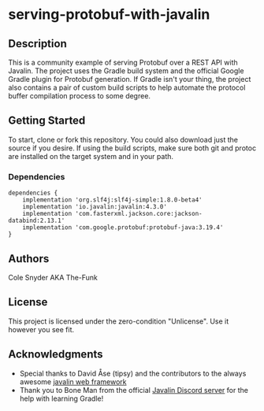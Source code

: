 # serving-protobuf-with-javalin

## Description

This is a community example of serving Protobuf over a REST API with Javalin. The project uses the Gradle build system and the official Google Gradle plugin for Protobuf generation. If Gradle isn't your thing, the project also contains a pair of custom build scripts to help automate the protocol buffer compilation process to some degree.

## Getting Started

To start, clone or fork this repository. You could also download just the source if you desire. If using the build scripts, make sure both git and protoc are installed on the target system and in your path.

### Dependencies

```
dependencies {
    implementation 'org.slf4j:slf4j-simple:1.8.0-beta4'
    implementation 'io.javalin:javalin:4.3.0'
    implementation 'com.fasterxml.jackson.core:jackson-databind:2.13.1'
    implementation 'com.google.protobuf:protobuf-java:3.19.4'
}

```

## Authors

Cole Snyder AKA The-Funk

## License

This project is licensed under the zero-condition "Unlicense". Use it however you see fit.

## Acknowledgments

* Special thanks to David Åse (tipsy) and the contributors to the always awesome [javalin web framework](https://github.com/tipsy/javalin)
* Thank you to Bone Man from the official [Javalin Discord server](https://discord.com/invite/sgak4e5NKv) for the help with learning Gradle!